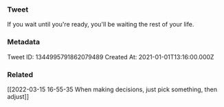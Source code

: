 ### Tweet
If you wait until you're ready, you'll be waiting the rest of your life.

### Metadata
Tweet ID: 1344995791862079489
Created At: 2021-01-01T13:16:00.000Z

### Related
[[2022-03-15 16-55-35 When making decisions, just pick something, then adjust]]

